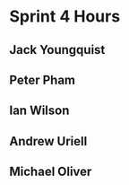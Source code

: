 # Sprint 4 Hours

## Jack Youngquist



## Peter Pham


## Ian Wilson


## Andrew Uriell


## Michael Oliver
